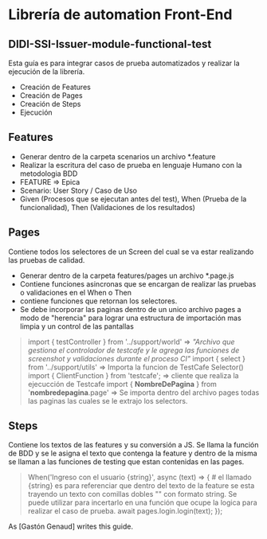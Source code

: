 # Librería de automation Front-End
## DIDI-SSI-Issuer-module-functional-test




Esta guía es para integrar casos de prueba automatizados y realizar la ejecución de la librería.

- Creación de Features
- Creación de Pages
- Creación de Steps
- Ejecución

## Features

- Generar dentro de la carpeta scenarios un archivo *.feature
- Realizar la escritura del caso de prueba en lenguaje Humano con la metodologia BDD
- FEATURE => Epica
- Scenario: User Story / Caso de Uso
- Given (Procesos que se ejecutan antes del test), When (Prueba de la funcionalidad), Then (Validaciones de los resultados)

## Pages

Contiene todos los selectores de un Screen del cual se va estar realizando las pruebas de calidad.
- Generar dentro de la carpeta features/pages un archivo *.page.js
- Contiene funciones asincronas que se encargan de realizar las pruebas o validaciones en el When o Then
- contiene funciones que retornan los selectores.
- Se debe incorporar las paginas dentro de un unico archivo pages a modo de "herencia" para lograr una estructura de importación mas limpia y un control de las pantallas
> import { testController } from '../support/world' => *"Archivo que gestiona el controlador de testcafe y le agrega las funciones de screenshot y validaciones durante el proceso CI"*
> import { select } from '../support/utils' => Importa la funcion de TestCafe Selector()
> import { ClientFunction } from 'testcafe'; => cliente que realiza la ejecucción de Testcafe
> import { **NombreDePagina** } from '**nombredepagina**.page' => Se importa dentro del archivo pages todas las paginas las cuales se le extrajo los selectors. 

## Steps
Contiene los textos de las features y su conversión a JS. Se llama la función de BDD y se le asigna el texto que contenga la feature y dentro de la misma se llaman a las funciones de testing que estan contenidas en las pages.

> When('Ingreso con el usuario {string}', async (text) => {       # el llamado {string} es para referenciar que dentro del texto de la feature se esta trayendo un texto con comillas dobles "" con formato string. Se puede utilizar para incertarlo en una función que ocupe la logica para realizar el caso de prueba.
>  await pages.login.login(text);
> });

As [Gastón Genaud] writes this guide.
